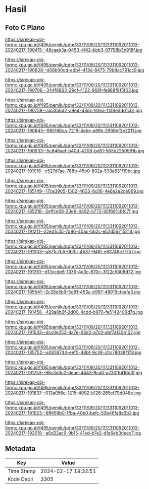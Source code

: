 # Hasil

## Foto C Plano

https://sirekap-obj-formc.kpu.go.id/f495/pemilu/pdpr/33/11/09/20/11/3311092011013-20240217-190415--48caab3a-0453-4f42-bbb3-07798b3b918f.jpg

https://sirekap-obj-formc.kpu.go.id/f495/pemilu/pdpr/33/11/09/20/11/3311092011013-20240217-190608--d08b00cd-edb4-4f3d-8475-79b8ac791cc9.jpg

https://sirekap-obj-formc.kpu.go.id/f495/pemilu/pdpr/33/11/09/20/11/3311092011013-20240217-190706--344f8863-29cf-4122-968f-fe988f8f5f03.jpg

https://sirekap-obj-formc.kpu.go.id/f495/pemilu/pdpr/33/11/09/20/11/3311092011013-20240217-190759--a55356d2-a9e4-43dc-93ea-1136e3dd1cb1.jpg

https://sirekap-obj-formc.kpu.go.id/f495/pemilu/pdpr/33/11/09/20/11/3311092011013-20240217-190843--985168ca-7219-4ebe-a89b-2936ef3e2211.jpg

https://sirekap-obj-formc.kpu.go.id/f495/pemilu/pdpr/33/11/09/20/11/3311092011013-20240217-190933--5c846aef-b40d-4208-bd81-563b2250591b.jpg

https://sirekap-obj-formc.kpu.go.id/f495/pemilu/pdpr/33/11/09/20/11/3311092011013-20240217-191016--c527d7ae-788b-45b0-802a-533a531f19bc.jpg

https://sirekap-obj-formc.kpu.go.id/f495/pemilu/pdpr/33/11/09/20/11/3311092011013-20240217-185149--17ce3905-1302-4633-8c86-4e6e2e2ce069.jpg

https://sirekap-obj-formc.kpu.go.id/f495/pemilu/pdpr/33/11/09/20/11/3311092011013-20240217-185218--2effce08-23e9-4482-b772-b5f661c8fc7f.jpg

https://sirekap-obj-formc.kpu.go.id/f495/pemilu/pdpr/33/11/09/20/11/3311092011013-20240217-191211--22e41c35-7d86-40ac-bb2c-e52d56715214.jpg

https://sirekap-obj-formc.kpu.go.id/f495/pemilu/pdpr/33/11/09/20/11/3311092011013-20240217-191303--a871c7b5-0b3c-4537-948f-e63746e7f757.jpg

https://sirekap-obj-formc.kpu.go.id/f495/pemilu/pdpr/33/11/09/20/11/3311092011013-20240217-191351--d13ccde6-1376-4e3c-970c-3f22c5808d72.jpg

https://sirekap-obj-formc.kpu.go.id/f495/pemilu/pdpr/33/11/09/20/11/3311092011013-20240217-185541--2c28e5b9-5d81-453a-b997-48919cfeafa3.jpg

https://sirekap-obj-formc.kpu.go.id/f495/pemilu/pdpr/33/11/09/20/11/3311092011013-20240217-191458--429a0b6f-2d00-4cdd-b970-fe5142406d7b.jpg

https://sirekap-obj-formc.kpu.go.id/f495/pemilu/pdpr/33/11/09/20/11/3311092011013-20240217-191543--dcc0e253-da7e-43d0-a7c0-abf7a130e102.jpg

https://sirekap-obj-formc.kpu.go.id/f495/pemilu/pdpr/33/11/09/20/11/3311092011013-20240217-185752--a0836744-eef0-48bf-9c38-c0c78038f178.jpg

https://sirekap-obj-formc.kpu.go.id/f495/pemilu/pdpr/33/11/09/20/11/3311092011013-20240217-191753--98c3d3c2-deae-4443-9cd0-a730f6416d3f.jpg

https://sirekap-obj-formc.kpu.go.id/f495/pemilu/pdpr/33/11/09/20/11/3311092011013-20240217-191837--013a056c-1215-4092-b126-265cf79d048e.jpg

https://sirekap-obj-formc.kpu.go.id/f495/pemilu/pdpr/33/11/09/20/11/3311092011013-20240217-191923--6ff459b0-1fba-40b0-befc-50b46fa8a3b3.jpg

https://sirekap-obj-formc.kpu.go.id/f495/pemilu/pdpr/33/11/09/20/11/3311092011013-20240217-192018--a6d22ac9-9b15-41ed-b7e2-d1e6eb3deec7.jpg


## Metadata

| Key        | Value               |
| ---------- | ------------------- |
| Time Stamp | 2024-02-17 19:32:51 |
| Kode Dapil | 3305                |



